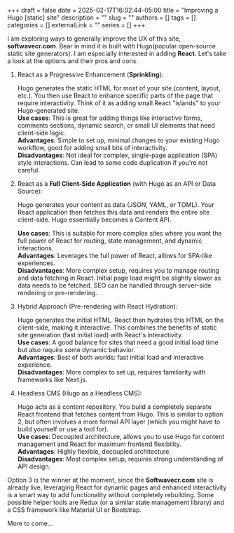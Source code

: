 +++ 
draft = false
date = 2025-02-17T16:02:44-05:00
title = "Improving a Hugo [static] site"
description = ""
slug = ""
authors = []
tags = []
categories = []
externalLink = ""
series = []
+++

I am exploring ways to generally improve the UX of this site, __softwavecr.com__. Bear in mind it is built with Hugo(popular open-source static site generators). I am especially interested in adding __React__. Let's take a look at the options and their pros and cons.

1. React as a Progressive Enhancement (__Sprinkling__):

    Hugo generates the static HTML for most of your site (content, layout, etc.). You then use React to enhance specific parts of the page that require interactivity. Think of it as adding small React "islands" to your Hugo-generated site.  
    __Use cases__: This is great for adding things like interactive forms, comments sections, dynamic search, or small UI elements that need client-side logic.  
    __Advantages__: Simple to set up, minimal changes to your existing Hugo workflow, good for adding small bits of interactivity.  
    __Disadvantages__: Not ideal for complex, single-page application (SPA) style interactions. Can lead to some code duplication if you're not careful.

2. React as a __Full Client-Side Application__ (with Hugo as an API or Data Source):

    Hugo generates your content as data (JSON, YAML, or TOML). Your React application then fetches this data and renders the entire site client-side. Hugo essentially becomes a Content API.   

    __Use cases__: This is suitable for more complex sites where you want the full power of React for routing, state management, and dynamic interactions.  
    __Advantages__: Leverages the full power of React, allows for SPA-like experiences.  
    __Disadvantages__: More complex setup, requires you to manage routing and data fetching in React. Initial page load might be slightly slower as data needs to be fetched. SEO can be handled through server-side rendering or pre-rendering.

3. Hybrid Approach (Pre-rendering with React Hydration):

    Hugo generates the initial HTML. React then hydrates this HTML on the client-side, making it interactive. This combines the benefits of static site generation (fast initial load) with React's interactivity.  
    __Use cases__: A good balance for sites that need a good initial load time but also require some dynamic behavior.  
    __Advantages__: Best of both worlds: fast initial load and interactive experience.  
    __Disadvantages__: More complex to set up, requires familiarity with frameworks like Next.js.

4. Headless CMS (Hugo as a Headless CMS):

    Hugo acts as a content repository. You build a completely separate React frontend that fetches content from Hugo. This is similar to option 2, but often involves a more formal API layer (which you might have to build yourself or use a tool for).  
    __Use cases__: Decoupled architecture, allows you to use Hugo for content management and React for maximum frontend flexibility.  
    __Advantages__: Highly flexible, decoupled architecture.  
    __Disadvantages__: Most complex setup, requires strong understanding of API design.  

Option 3 is the winner at the moment, since the __Softwavecr.com__  site is already live, leveraging React for dynamic pages and enhanced interactivity is a smart way to add functionality without completely rebuilding. Some possible helper tools are Redux (or a similar state management library) and a CSS framework like Material UI or Bootstrap.

More to come...